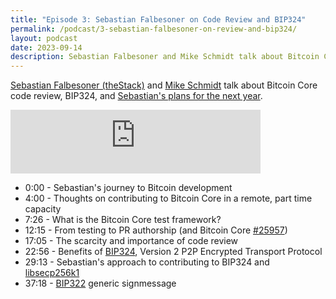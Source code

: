 ```yaml
---
title: "Episode 3: Sebastian Falbesoner on Code Review and BIP324"
permalink: /podcast/3-sebastian-falbesoner-on-review-and-bip324/
layout: podcast
date: 2023-09-14
description: Sebastian Falbesoner and Mike Schmidt talk about Bitcoin Core code review and BIP324.
---
```


[Sebastian Falbesoner (theStack)][] and [Mike Schmidt][] talk about Bitcoin Core code
review, BIP324, and [Sebastian's plans for the next year][sebastian blog].

<iframe src="https://podcasters.spotify.com/pod/show/bitcoinbrink/embed/episodes/Sebastian-Falbesoner-on-Code-Review-and-BIP324-e2909ue" height="102px" width="400px" frameborder="0" scrolling="no"></iframe>

* 0:00 - Sebastian's journey to Bitcoin development
* 4:00 - Thoughts on contributing to Bitcoin Core in a remote, part time capacity
* 7:26 - What is the Bitcoin Core test framework?
* 12:15 - From testing to PR authorship (and Bitcoin Core [#25957][pr review 25957])
* 17:05 - The scarcity and importance of code review
* 22:56 - Benefits of [BIP324][], Version 2 P2P Encrypted Transport Protocol
* 29:13 - Sebastian's approach to contributing to BIP324 and [libsecp256k1][]
* 37:18 - [BIP322][] generic signmessage

[sebastian blog]: /blog/2023/06/20/bip324/
[Sebastian Falbesoner (theStack)]: https://twitter.com/thestack
[Mike Schmidt]: https://twitter.com/bitschmidty
[pr review 25957]: https://bitcoincore.reviews/25957
[BIP324]: https://github.com/bitcoin/bips/blob/master/bip-0324.mediawiki
[libsecp256k1]: https://github.com/bitcoin-core/secp256k1
[BIP322]: https://github.com/bitcoin/bips/blob/master/bip-0322.mediawiki
